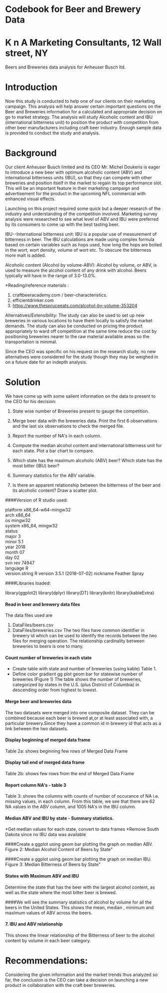 # Codebook for Beer and Brewery Data

# K n A Marketing Consultants, 12 Wall street, NY

Beers and Breweries data analysis for Anheuser Busch ltd.

# Introduction

Now this study is conducted to help one of our clients on their marketing campaign. This analysis will help answer certain important questions on the Beer and Breweries information for a calculated and appropriate decision on go to market strategy. The analysis will study Alcoholic content and IBU (international bitterness unit) to position the product with competition from other beer manufacturers including craft beer industry. Enough sample data is provided to conduct the study and analysis.

# Background

Our client Anheuser Busch limited and its CEO Mr. Michel Doukeris is eager to introduce a new beer with optimum alcoholic content (ABV) and international bitterness units (IBU), so that they can compete with other breweries and position itself in the market to regain its top performance slot. This will be an important feature in their marketing campaign and advertisement for the product in the upcoming NFL commercial with enhanced visual effects.

Launching on this project required some quick but a deeper research of the industry and understanding of the competition involved. 
Marketing survey analysis were researched to see what level of ABV and IBU were preferred by its consumers to come up with the best tasting beer.

IBU--International bitterness unit:
IBU is a popular use of measurement of bitterness in beer. The IBU calculations are made using complex formula based on certain variables such as hops used, how long the hops are boiled in the wort, wort density, volume of wort etc. To obscure the bitterness more malt is added.

Alcoholic content (Alcohol by volume-ABV):
Alcohol by volume, or ABV, is used to measure the alcohol content of any drink with alcohol. Beers typically will have in the range of 3.0-13.0%.

<!--https://www.thespruceeats.com/alcohol-by-volume-353204
-->
*Reading/reference materials : 

1. craftbeeracademy.com / beer-characteristics.
2. efficientdrinker.com
3. https://www.thespruceeats.com/alcohol-by-volume-353204

Alternatives/Extensibility: The study can also be used to set up new breweries in various locations to have them locally to satisfy the market demands. The study can also be conducted on pricing the product appropriately to ward off competition at the same time reduce the cost by positioning breweries nearer to the raw material available areas so the transportation is minimal.

Since the CEO was specific on his request on the research study, no new alternatives were considered for the study though they may be weighed in on a future date for an indepth analysis.

# Solution

We have come up with some salient information on the data to present to the CEO for his decision:

1.	State wise number of Breweries present to gauge the competition. 

2.	Merge beer data with the breweries data. Print the first 6 observations and the last six observations to check the merged file.

3.	Report the number of NA's in each column.

4.	Compute the median alcohol content and international bitterness unit for each state. Plot a bar chart to compare.

5.	Which state has the maximum alcoholic (ABV) beer? Which state has the most bitter (IBU) beer?

6.	Summary statistics for the ABV variable.

7.	Is there an apparent relationship between the bitterness of the beer and its alcoholic content? Draw a scatter plot.

####Version of R studio used:

platform       x86_64-w64-mingw32          
arch           x86_64                      
os             mingw32                     
system         x86_64, mingw32             
status                                     
major          3                           
minor          5.1                         
year           2018                        
month          07                          
day            02                          
svn rev        74947                       
language       R                           
version.string R version 3.5.1 (2018-07-02)
nickname       Feather Spray      

####Libraries loaded:

library(ggplot2)
library(dplyr)
library(DT)
library(knitr)
library(kableExtra)

#### Read in beer and brewery data files
The data files used are 
1. DataFiles/beers.csv
2. DataFiles/breweries.csv
The two files have common identifier in brewery id which can be used to 
identify the records between the two files for merging operation.
The relationship cardinality between breweries to beers is one to many.

#### Count number of breweries in each state
* Create table with state and number of breweries (using kable) Table 1.
* Define color gradient gg plot geom bar for statewise number of breweries (Figure 1)
The table shows the number of breweries, categorized by states in the U.S. (plus District of Columbia) in descending order from highest to lowest.

#### Merge beer and breweries data

The two datasets were merged into one composite dataset. They can be combined because each beer is brewed at,or at least associated with, a particular brewery.Since they have a common id in brewery id that acts as a link between the two datasets.

#### Display beginning of merged data frame 
Table 2a: shows beginning few rows of Merged Data Frame


#### Display tail end of merged data frame 
Table 2b: shows few rows from the end of Merged Data Frame

#### Report column NA's - table 3
Table 3: shows the columns with counts of number of occurance of NA i.e. missing values, in each column.
From this table, we see that there are 62 NA values in the ABV column, and 1005 NA's in the IBU column.

#### Median ABV and IBU by state - Summary statistics.
*Get median values for each state, convert to data frames
*Remove South Dakota since no IBU data was available

####Create a ggplot using geom bar plotting the graph on median ABV.
Figure 2: Median Alcohol Content of Beers by State"

####Create a ggplot using geom bar plotting the graph on median IBU.
Figure 3: Median Bitterness of Beers by State"

#### States with Maximum ABV and IBU
Determine the state that has the beer with the largest alcohol content, as well as the state where the most bitter beer is brewed.

####We will see the summary statistics of alcohol by volume for all the beers in the United States.
This shows the mean, median , minimum and maximum values of ABV across the beers.

#### 7. IBU and ABV relationship
This shows the linear relationship of the Bitterness of beer to the alcohol content by volume in each beer category.

# Recommendations:

Considering the given information and the market trends thus analyzed so far, the conclusion is the CEO can take a decision on launching a new product in collaboration with the craft beer breweries.

